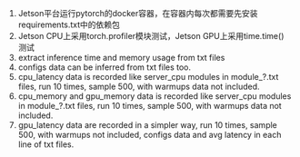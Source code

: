 1. Jetson平台运行pytorch的docker容器，在容器内每次都需要先安装requirements.txt中的依赖包
2. Jetson CPU上采用torch.profiler模块测试，Jetson GPU上采用time.time()测试
3. extract inference time and memory usage from txt files
4. configs data can be inferred from txt files too.
5. cpu_latency data is recorded like server_cpu modules in module_?.txt files, run 10 times, sample 500, with warmups data not included.
6. cpu_memory and gpu_memory data is recorded like server_cpu modules in module_?.txt files, run 10 times, sample 500, with warmups data not included.
7. gpu_latency data are recorded in a simpler way, run 10 times, sample 500, with warmups not included, configs data and avg latency in each line of txt files.